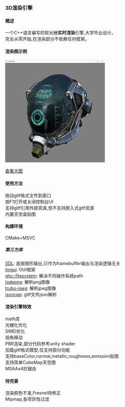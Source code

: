 ### 3D渲染引擎
#### 概述
一个C++语言编写的软光栅**实时渲染**引擎,大学毕业设计。  
完全从零开始,在渲染部分不依赖任何框架。
  

#### 渲染图示例
![](screenshot-small.png)  

[查看大图](screenshot.png)

#### 使用方法
拖动gltf格式文件到窗口  
按F1打开或关闭控制台UI  
支持gltf引用外部资源,但不支持嵌入式gltf资源  
内置天空盒贴图


#### 构建环境
CMake+MSVC

##### 第三方库
[SDL](https://github.com/libsdl-org/SDL ):
 底层图形输出,只作为framebuffer输出与渲染逻辑无关    
[Imgui](https://github.com/ocornut/imgui):
 GUI框架  
[ghc::filesystem](https://github.com/gulrak/filesystem):
 解决不同操作系统path  
[lodepng](https://github.com/lvandeve/lodepng):
 解析png图像  
[trubo-jpeg](https://github.com/libjpeg-turbo/libjpeg-turbo):
解析jpeg图像  
[jsoncpp](https://github.com/open-source-parsers/jsoncpp):
gltf文件json解析


#### 渲染引擎特效
math库  
光栅化优化  
SIMD优化  
视角移动   
PBR渲染,部分代码参考unity shader  
加载gltf格式模型,仅支持部分功能  
支持baseColor,normal,metallic,roughness,emission贴图  
支持简单CubeMap天空图  
MSAAx4抗锯齿

#### 待完善
渲染颜色不准,Fresnel待修正  
Mipmap,各项异性过滤  
 